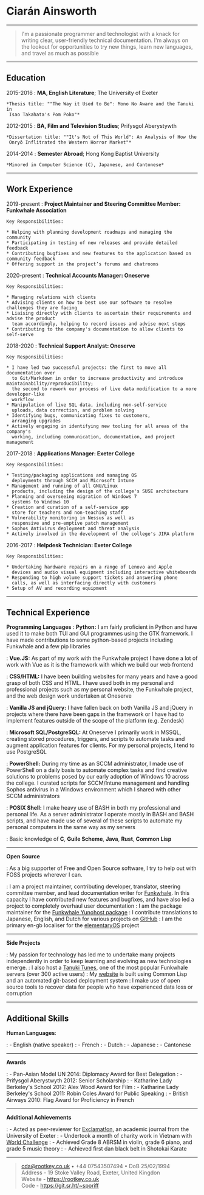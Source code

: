 Ciarán Ainsworth
================

----

>  I'm a passionate programmer and technologist with a knack
>  for writing clear, user-friendly technical documentation.
>  I'm always on the lookout for opportunities to try new
>  things, learn new languages, and travel as much as possible

----

Education
---------

2015-2016
:   **MA, English Literature**; The University of Exeter

    *Thesis title: ""The Way it Used to Be": Mono No Aware and the Tanuki in
     Isao Takahata's Pom Poko"*

2012-2015
:   **BA, Film and Television Studies**; Prifysgol Aberystywth

    *Dissertation title: ""It's Not of This World": An Analysis of How the
     Onryō Inflitrated the Western Horror Market"*

2014-2014
:   **Semester Abroad**; Hong Kong Baptist University

    *Minored in Computer Science (C), Japanese, and Cantonese*

---

Work Experience
---------------

2019-present
:   **Project Maintainer and Steering Committee Member: Funkwhale Association**

    Key Responsibilities:

    * Helping with planning development roadmaps and managing the community
    * Participating in testing of new releases and provide detailed feedback
    * Contributing bugfixes and new features to the application based on community feedback
    * Offering support in the project’s forums and chatrooms

2020-present
:   **Technical Accounts Manager: Oneserve**

    Key Responsibilities:

    * Managing relations with clients
    * Advising clients on how to best use our software to resolve challenges they are facing
    * Liaising directly with clients to ascertain their requirements and advise the product 
      team accordingly, helping to record issues and advise next steps
    * Contributing to the company's documentation to allow clients to self-serve

2018-2020
:   **Technical Support Analyst: Oneserve**

    Key Responsibilities:

    * I have led two successful projects: the first to move all documentation over
      to Git/Markdown in order to increase productivity and introduce maintainability/reproducibility;
      the second to rework our process of live data modification to a more developer-like
      workflow
    * Manipulation of live SQL data, including non-self-service
      uploads, data correction, and problem solving
    * Identifying bugs, communicating fixes to customers,
      arranging upgrades
    * Actively engaging in identifying new tooling for all areas of the company's
      working, including communication, documentation, and project management

2017-2018
:   **Applications Manager: Exeter College**
    
    Key Responsibilities:
    
    * Testing/packaging applications and managing OS
      deployments through SCCM and Microsoft Intune
    * Management and running of all GNU/Linux
      products, including the design of the college's SUSE architecture
    * Planning and overseeing migration of Windows 7
      systems to Windows 10
    * Creation and curation of a self-service app
      store for teachers and non-teaching staff
    * Vulnerability monitoring in Nessus as well as
      responsive and pre-emptive patch management
    * Sophos Antivirus deployment and threat analysis
    * Actively involved in the development of the college's JIRA platform

2016-2017
:   **Helpdesk Technician: Exeter College**

    Key Responsibilities:

    * Undertaking hardware repairs on a range of Lenovo and Apple
      devices and audio visual equipment including interactive whiteboards
    * Responding to high volume support tickets and answering phone
      calls, as well as interfacing directly with customers
    * Setup of AV and recording equipment

---

Technical Experience
--------------------

**Programming Languages**
:   **Python:** I am fairly proficient in Python and have used it to make both TUI
    and GUI programmes using the GTK framework. I have made contributions to some
    python-based projects including Funkwhale and a few pip libraries

:   **Vue.JS:** As part of my work with the Funkwhale project I have done a lot of
    work with Vue as it is the framework with which we build our web frontend

:   **CSS/HTML:** I have been building websites for many years and have a good grasp
    of both CSS and HTML. I have used both in my personal and professional projects
    such as my personal website, the Funkwhale project, and the web design work undertaken
    at Oneserve

:   **Vanilla JS and jQuery:** I have fallen back on both Vanilla JS and jQuery in
    projects where there have been gaps in the framework or I have had to implement
    features outside of the scope of the platform (e.g. Zendesk)

:   **Microsoft SQL/PostgreSQL:** At Oneserve I primarily work in MSSQL, creating
    stored procedures, triggers, and scripts to automate tasks and augment application
    features for clients. For my personal projects, I tend to use PostgreSQL

:   **PowerShell:** During my time as an SCCM administrator, I made use
    of PowerShell on a daily basis to automate complex tasks and find
    creative solutions to problems posed by our early adoption of Windows 10 across
    the college. I curated scripts for SCCM/Intune management and handling Sophos
    antivirus in a Windows environment which I shared with other SCCM administrators

:   **POSIX Shell:** I make heavy use of BASH in both my professional and personal
    life. As a server administrator I operate mostly in BASH and BASH scripts,
    and have made use of several of these scripts to automate my personal
    computers in the same way as my servers

:   Basic knowledge of **C**, **Guile Scheme**, **Java**, **Rust**, **Common Lisp**

---

**Open Source**

:   As a big supporter of Free and Open Source software, I try to help
    out with FOSS projects wherever I can.

:   I am a project maintainer, contributing developer, translator, steering
    committee member, and lead documentation writer for 
    [Funkwhale](https://funkwhale.audio). In this capacity I have contributed 
    new features and bugfixes, and have also led a project to completely overhaul 
    user documentation
:   I am the package maintainer for the [Funkwhale Yunohost package](https://github.com/Yunohost-Apps/funkwhale_ynh)
:   I contribute translations to Japanese, English, and Dutch for various projects 
    on [GitHub](https://github.com/Sporiff)
:   I am the primary en-gb localiser for the [elementaryOS](https://elementary.io)
    project

---

**Side Projects**

:   My passion for technology has led me to undertake many projects independently
    in order to keep learning and evolving as new technologies emerge.
:   I also host a [Tanuki Tunes](https://tanukitunes.com), one of the most
    popular Funkwhale servers (over 300 active users)
:   My [website](https://rootkey.co.uk) is built using Common Lisp and
    an automated git-based deployment system
:   I make use of open source tools to recover data for people who have
    experienced data loss or corruption

---

Additional Skills
-----------------

**Human Languages**:

:   - English (native speaker)
:   - French
:   - Dutch
:   - Japanese
:   - Cantonese

---

**Awards**

:   - Pan-Asian Model UN 2014: Diplomacy Award for Best Delegation
:   - Prifysgol Aberystwyth 2012: Senior Scholarship
:   - Katharine Lady Berkeley's School 2012: Alex Wood Award for Film
:   - Katharine Lady Berkeley's School 2011: Robin Coles Award for Public Speaking
:   - British Airways 2010: Flag Award for Proficiency in French

---

**Additional Achievements**

:   - Acted as peer-reviewer for [Exclamat!on](https://humanities.exeter.ac.uk/english/research/publications/exclamation), an academic journal from the University of Exeter
:   - Undertook a month of charity work in Vietnam with [World Challenge](https://worldchallenge.com)
:   - Achieved Grade 8 ABRSM in violin, grade 6 piano, and grade 5 music theory
:   - Achieved first dan black belt in Shotokai Karate

----

> <cda@rootkey.co.uk> • +44 07543507494 • DoB 25/02/1994\
> Address - 19 Stoke Valley Road, Exeter, United Kingdon\
> Website - <https://rootkey.co.uk>\
> Code - <https://git.sr.ht/~sporiff>
